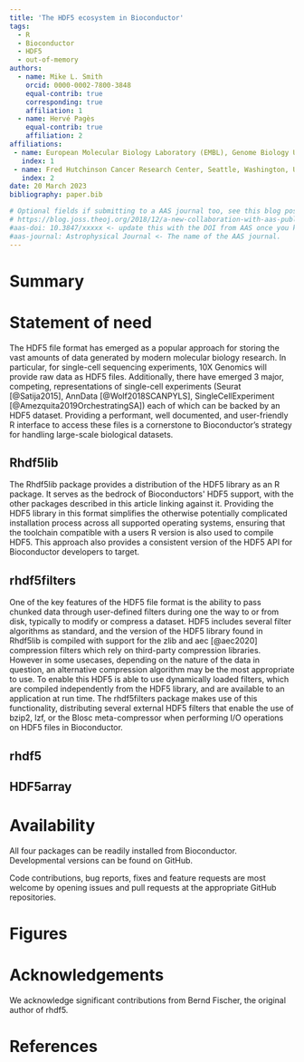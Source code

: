 ```yaml
---
title: 'The HDF5 ecosystem in Bioconductor'
tags:
  - R
  - Bioconductor
  - HDF5
  - out-of-memory
authors:
  - name: Mike L. Smith
    orcid: 0000-0002-7800-3848
    equal-contrib: true
    corresponding: true
    affiliation: 1
  - name: Hervé Pagès
    equal-contrib: true
    affiliation: 2
affiliations:
 - name: European Molecular Biology Laboratory (EMBL), Genome Biology Unit, Heidelberg, Germany
   index: 1
 - name: Fred Hutchinson Cancer Research Center, Seattle, Washington, United States of America
   index: 2
date: 20 March 2023
bibliography: paper.bib

# Optional fields if submitting to a AAS journal too, see this blog post:
# https://blog.joss.theoj.org/2018/12/a-new-collaboration-with-aas-publishing
#aas-doi: 10.3847/xxxxx <- update this with the DOI from AAS once you know it.
#aas-journal: Astrophysical Journal <- The name of the AAS journal.
---
```


# Summary



# Statement of need

The HDF5 file format has emerged as a popular approach for storing the vast
amounts of data generated by modern molecular biology research. In particular,
for single-cell sequencing experiments, 10X Genomics will provide raw data as
HDF5 files.  Additionally, there have emerged 3 major, competing,
representations of single-cell experiments (Seurat [@Satija2015],
AnnData [@Wolf2018SCANPYLS], SingleCellExperiment [@Amezquita2019OrchestratingSA]) each of which can be backed by an HDF5 dataset.  Providing a
performant, well documented, and user-friendly R interface to access these files
is a cornerstone to Bioconductor’s strategy for handling large-scale biological
datasets.

## Rhdf5lib

The Rhdf5lib package provides a distribution of the HDF5 library as an R
package. It serves as the bedrock of Bioconductors' HDF5 support, with the
other packages described in this article linking against it.  Providing the HDF5
library in this format simplifies the otherwise potentially complicated
installation process across all supported operating systems, ensuring that
the toolchain compatible with a users R version is also used to compile HDF5.
This approach also provides a consistent version of the HDF5 API for Bioconductor developers to target.

## rhdf5filters

One of the key features of the HDF5 file format is the ability to pass chunked
data through user-defined filters during one the way to or from disk, typically
to modify or compress a dataset.  HDF5 includes several filter algorithms as
standard, and the version of the HDF5 library found in Rhdf5lib is compiled with
support for the zlib and aec [@aec2020] compression filters which rely on
third-party compression libraries.  However in some usecases, depending on the
nature of the data in question, an alternative compression algorithm may be the
most appropriate to use. To enable this HDF5 is able to use dynamically loaded
filters, which are compiled independently from the HDF5 library, and are
available to an application at run time.  The rhdf5filters package makes use of
this functionality, distributing several external HDF5 filters that enable the
use of bzip2, lzf, or the Blosc meta-compressor when performing I/O operations
on HDF5 files in Bioconductor.


## rhdf5

## HDF5array

# Availability

All four packages can be readily installed from Bioconductor. Developmental
versions can be found on GitHub. 
<!--# Package dependencies and system requirements
are documented at # https://js2264.github.io/VplotR/. VplotR has been tested
using R (version 3.5 
# and later) on macOS (versions 10.11 and later), Ubuntu
18.04.2 and Windows 
# machines. To ensure stability, VplotR includes unit tests
for most functions and 
# supports continuous integration using the Travis CI
platform. -->
Code contributions, bug reports, fixes and feature requests are most
welcome by opening issues and pull requests at the appropriate GitHub
repositories.

<!--
# Citations

Citations to entries in paper.bib should be in
[rMarkdown](http://rmarkdown.rstudio.com/authoring_bibliographies_and_citations.html)
format.

If you want to cite a software repository URL (e.g. something on GitHub without a preferred
citation) then you can do it with the example BibTeX entry below for @fidgit.

For a quick reference, the following citation commands can be used:
- `@author:2001`  ->  "Author et al. (2001)"
- `[@author:2001]` -> "(Author et al., 2001)"
- `[@author1:2001; @author2:2001]` -> "(Author1 et al., 2001; Author2 et al., 2002)"
-->
# Figures
<!--
# Figures can be included like this:
# ![Caption for example figure.\label{fig:example}](figure.png)
# and referenced from text using \autoref{fig:example}.
# 
# Figure sizes can be customized by adding an optional second parameter:
# ![Caption for example figure.](figure.png){ width=20% }
-->
# Acknowledgements

We acknowledge significant contributions from Bernd Fischer, the original author
of rhdf5.

# References